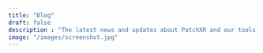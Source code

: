 ```yaml
---
title: "Blog"
draft: false
description : "The latest news and updates about PatchXR and our tools."
image: "/images/screenshot.jpg"
---
```

